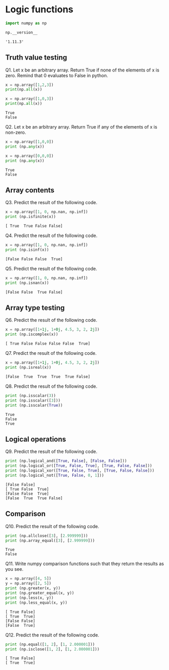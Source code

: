 
# Logic functions


```python
import numpy as np
```


```python
np.__version__
```




    '1.11.3'



## Truth value testing


Q1. Let x be an arbitrary array. Return True if none of the elements of x is zero. Remind that 0 evaluates to False in python.



```python
x = np.array([1,2,3])
print(np.all(x)) 

x = np.array([1,0,3])
print(np.all(x))
```

    True
    False
    

Q2. Let x be an arbitrary array. Return True if any of the elements of x is non-zero.


```python
x = np.array([1,0,0])
print (np.any(x))

x = np.array([0,0,0])
print (np.any(x))
```

    True
    False
    

## Array contents


Q3. Predict the result of the following code.


```python
x = np.array([1, 0, np.nan, np.inf])
print (np.isfinite(x))
```

    [ True  True False False]
    

Q4. Predict the result of the following code.


```python
x = np.array([1, 0, np.nan, np.inf])
print (np.isinf(x))
```

    [False False False  True]
    

Q5. Predict the result of the following code.


```python
x = np.array([1, 0, np.nan, np.inf])
print (np.isnan(x))
```

    [False False  True False]
    

## Array type testing

Q6. Predict the result of the following code.


```python
x = np.array([1+1j, 1+0j, 4.5, 3, 2, 2j])
print (np.iscomplex(x))
```

    [ True False False False False  True]
    

Q7. Predict the result of the following code.


```python
x = np.array([1+1j, 1+0j, 4.5, 3, 2, 2j])
print (np.isreal(x))
```

    [False  True  True  True  True False]
    

Q8. Predict the result of the following code.


```python
print (np.isscalar(3))
print (np.isscalar([3]))
print (np.isscalar(True))
```

    True
    False
    True
    

## Logical operations

Q9. Predict the result of the following code.


```python
print (np.logical_and([True, False], [False, False]))
print (np.logical_or([True, False, True], [True, False, False]))
print (np.logical_xor([True, False, True], [True, False, False]))
print (np.logical_not([True, False, 0, 1]))

```

    [False False]
    [ True False  True]
    [False False  True]
    [False  True  True False]
    

## Comparison

Q10. Predict the result of the following code.


```python
print (np.allclose([3], [2.999999]))
print (np.array_equal([3], [2.999999]))
```

    True
    False
    

Q11. Write numpy comparison functions such that they return the results as you see.


```python
x = np.array([4, 5])
y = np.array([2, 5])
print (np.greater(x, y))
print (np.greater_equal(x, y))
print (np.less(x, y))
print (np.less_equal(x, y))

```

    [ True False]
    [ True  True]
    [False False]
    [False  True]
    

Q12. Predict the result of the following code.


```python
print (np.equal([1, 2], [1, 2.000001]))
print (np.isclose([1, 2], [1, 2.000001]))
```

    [ True False]
    [ True  True]
    


```python

```
